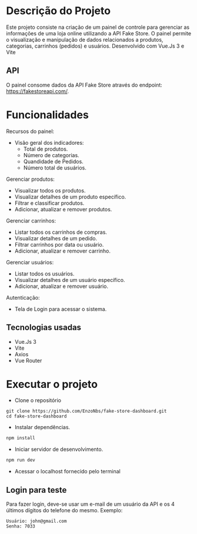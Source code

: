 # Descrição do Projeto

Este projeto consiste na criação de um painel de controle para gerenciar as informações de uma loja online utilizando a API Fake Store. O painel permite o visualização e manipulação de dados relacionados a produtos, categorias, carrinhos (pedidos) e usuários. Desenvolvido com Vue.Js 3 e Vite

## API

O painel consome dados da API Fake Store através do endpoint: https://fakestoreapi.com/.

# Funcionalidades

Recursos do painel:
  - Visão geral dos indicadores:
    - Total de produtos.
    - Número de categorias.
    - Quandidade de Pedidos.
    - Número total de usuários.

Gerenciar produtos:
  - Visualizar todos os produtos.
  - Visualizar detalhes de um produto específico.
  - Filtrar e classificar produtos.
  - Adicionar, atualizar e remover produtos.

Gerenciar carrinhos:
  - Listar todos os carrinhos de compras.
  - Visualizar detalhes de um pedido.
  - Filtrar carrinhos por data ou usuário.
  - Adicionar, atualizar e remover carrinho.

Gerenciar usuários:
  - Listar todos os usuários.
  - Visualizar detalhes de um usuário específico.
  - Adicionar, atualizar e remover usuário.

Autenticação:
  - Tela de Login para acessar o sistema.

## Tecnologias usadas
  - Vue.Js 3
  - Vite
  - Axios
  - Vue Router
    
# Executar o projeto

- Clone o repositório
```
git clone https://github.com/EnzoNbs/fake-store-dashboard.git
cd fake-store-dashboard
```
- Instalar dependências.
```sh
npm install
```
- Iniciar servidor de desenvolvimento.
```sh
npm run dev
```
- Acessar o localhost fornecido pelo terminal

## Login para teste
Para fazer login, deve-se usar um e-mail de um usuário da API e os 4 últimos dígitos do telefone do mesmo. Exemplo:
```
Usuário: john@gmail.com
Senha: 7033
``` 
